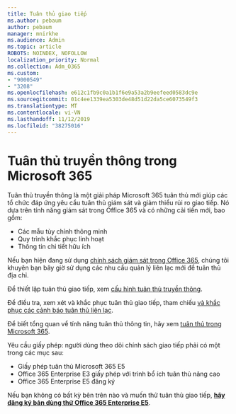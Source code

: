 ```yaml
---
title: Tuân thủ giao tiếp
ms.author: pebaum
author: pebaum
manager: mnirkhe
ms.audience: Admin
ms.topic: article
ROBOTS: NOINDEX, NOFOLLOW
localization_priority: Normal
ms.collection: Adm_O365
ms.custom:
- "9000549"
- "3208"
ms.openlocfilehash: e612c1fb9c0a1b1f6e9a53a2b9eefeed0583dc9e
ms.sourcegitcommit: 01c4ee1339ea5303de48d51d22da5ce6073549f3
ms.translationtype: MT
ms.contentlocale: vi-VN
ms.lasthandoff: 11/12/2019
ms.locfileid: "38275016"
---
```

# <a name="communication-compliance-in-microsoft-365"></a>Tuân thủ truyền thông trong Microsoft 365

Tuân thủ truyền thông là một giải pháp Microsoft 365 tuân thủ mới giúp các tổ chức đáp ứng yêu cầu tuân thủ giám sát và giảm thiểu rủi ro giao tiếp. Nó dựa trên tính năng giám sát trong Office 365 và có những cải tiến mới, bao gồm:

- Các mẫu tùy chỉnh thông minh
- Quy trình khắc phục linh hoạt
- Thông tin chi tiết hữu ích

Nếu bạn hiện đang sử dụng [chính sách giám sát trong Office 365](https://docs.microsoft.com/microsoft-365/compliance/supervision-policies), chúng tôi khuyên bạn bây giờ sử dụng các nhu cầu quản lý liên lạc mới để tuân thủ địa chỉ.

Để thiết lập tuân thủ giao tiếp, xem [cấu hình tuân thủ truyền thông](https://docs.microsoft.com/microsoft-365/compliance/communication-compliance-configure).

Để điều tra, xem xét và khắc phục tuân thủ giao tiếp, tham chiếu [và khắc phục các cảnh báo tuân thủ liên lạc](https://docs.microsoft.com/microsoft-365/compliance/communication-compliance-investigate-remediate).

Để biết tổng quan về tính năng tuân thủ thông tin, hãy xem [tuân thủ trong Microsoft 365](https://docs.microsoft.com/microsoft-365/compliance/communication-compliance).

Yêu cầu giấy phép: người dùng theo dõi chính sách giao tiếp phải có một trong các mục sau:

- Giấy phép tuân thủ Microsoft 365 E5
- Office 365 Enterprise E3 giấy phép với trình bổ ích tuân thủ nâng cao
- Office 365 Enterprise E5 đăng ký

Nếu bạn không có bất kỳ bên trên nào và muốn thử tuân thủ giao tiếp, **[hãy đăng ký bản dùng thử Office 365 Enterprise E5](https://go.microsoft.com/fwlink/p/?LinkID=698279)**.